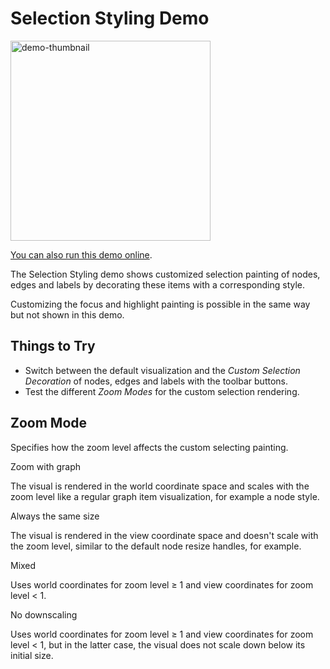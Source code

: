 <!--
 //////////////////////////////////////////////////////////////////////////////
 // @license
 // This file is part of yFiles for HTML.
 // Use is subject to license terms.
 //
 // Copyright (c) by yWorks GmbH, Vor dem Kreuzberg 28,
 // 72070 Tuebingen, Germany. All rights reserved.
 //
 //////////////////////////////////////////////////////////////////////////////
-->
# Selection Styling Demo

<img src="../../../doc/demo-thumbnails/selection-styling.webp" alt="demo-thumbnail" height="320"/>

[You can also run this demo online](https://www.yfiles.com/demos/style/selectionstyling/).

The Selection Styling demo shows customized selection painting of nodes, edges and labels by decorating these items with a corresponding style.

Customizing the focus and highlight painting is possible in the same way but not shown in this demo.

## Things to Try

- Switch between the default visualization and the _Custom Selection Decoration_ of nodes, edges and labels with the toolbar buttons.
- Test the different _Zoom Modes_ for the custom selection rendering.

## Zoom Mode

Specifies how the zoom level affects the custom selecting painting.

Zoom with graph

The visual is rendered in the world coordinate space and scales with the zoom level like a regular graph item visualization, for example a node style.

Always the same size

The visual is rendered in the view coordinate space and doesn't scale with the zoom level, similar to the default node resize handles, for example.

Mixed

Uses world coordinates for zoom level ≥ 1 and view coordinates for zoom level < 1.

No downscaling

Uses world coordinates for zoom level ≥ 1 and view coordinates for zoom level < 1, but in the latter case, the visual does not scale down below its initial size.
